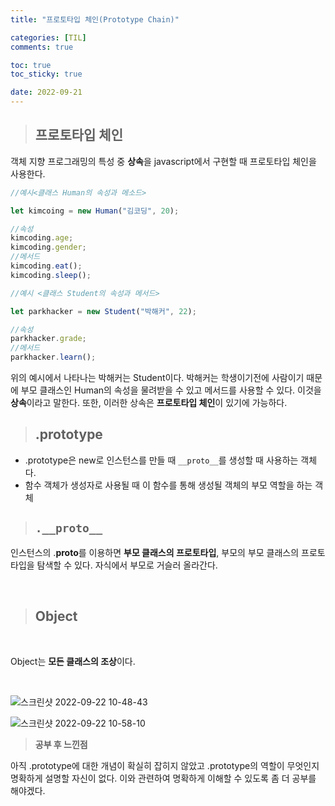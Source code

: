 ```yaml
---
title: "프로토타입 체인(Prototype Chain)"

categories: [TIL]
comments: true

toc: true
toc_sticky: true

date: 2022-09-21
---
```


> ## 프로토타입 체인

객체 지향 프로그래밍의 특성 중 **상속**을 javascript에서 구현할 때 프로토타입 체인을 사용한다.

```javascript
//예시<클래스 Human의 속성과 메소드>

let kimcoing = new Human("김코딩", 20);

//속성
kimcoding.age;
kimcoding.gender;
//메서드
kimcoding.eat();
kimcoding.sleep();
```

```javascript
//예시 <클래스 Student의 속성과 메서드>

let parkhacker = new Student("박해커", 22);

//속성
parkhacker.grade;
//메서드
parkhacker.learn();
```

위의 예시에서 나타나는 박해커는 Student이다. 박해커는 학생이기전에 사람이기 때문에 부모 클래스인 Human의 속성을 물려받을 수 있고 메서드를 사용할 수 있다. 이것을 **상속**이라고 말한다. 또한, 이러한 상속은 **프로토타입 체인**이 있기에 가능하다.

> ## .prototype

- .prototype은 new로 인스턴스를 만들 때 `__proto__`를 생성할 때 사용하는 객체다.
- 함수 객체가 생성자로 사용될 때 이 함수를 통해 생성될 객체의 부모 역할을 하는 객체

> ## `.__proto__`

인스턴스의 .**proto**를 이용하면 **부모 클래스의 프로토타입**, 부모의 부모 클래스의 프로토타입을 탐색할 수 있다. 자식에서 부모로 거슬러 올라간다.

<br/>

> ## Object

<br/>

Object는 **모든 클래스의 조상**이다.

<br/>

![스크린샷 2022-09-22 10-48-43](https://user-images.githubusercontent.com/111376707/191640679-7d6a9d2a-40b1-4521-8adf-3af62f081795.png)

![스크린샷 2022-09-22 10-58-10](https://user-images.githubusercontent.com/111376707/191641645-b1a161cc-f3bb-4114-a611-cbbac831c5b3.png)

> **공부 후 느낀점**

아직 .prototype에 대한 개념이 확실히 잡히지 않았고 .prototype의 역할이 무엇인지 명확하게 설명할 자신이 없다. 이와 관련하여 명확하게 이해할 수 있도록 좀 더 공부를 해야겠다.
